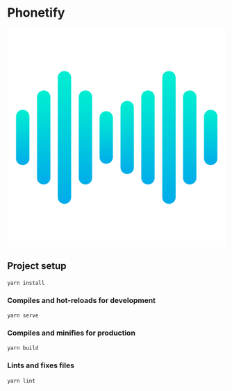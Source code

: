 # Phonetify

<div align="center">
    <img src="assets/sound-waves.png" alt="sound wave">
</div>

## Project setup
```
yarn install
```

### Compiles and hot-reloads for development
```
yarn serve
```

### Compiles and minifies for production
```
yarn build
```

### Lints and fixes files
```
yarn lint
```
